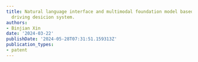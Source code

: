 ```yaml
---
title: Natural language interface and multimodal foundation model based autonomous
  driving desicion system.
authors:
- Binjian Xin
date: '2024-03-22'
publishDate: '2024-05-28T07:31:51.159313Z'
publication_types:
- patent
---
```

